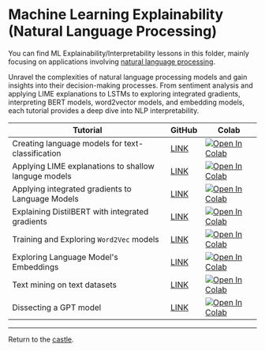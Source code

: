 # Machine Learning Explainability (Natural Language Processing)

You can find ML Explainability/Interpretability lessons in this folder, mainly focusing on applications involving [natural language processing](../../ML-Explainability/NLP).

Unravel the complexities of natural language processing models and gain insights into their decision-making processes. From sentiment analysis and applying LIME explanations to LSTMs to exploring integrated gradients, interpreting BERT models, word2vector models, and embedding models, each tutorial provides a deep dive into NLP interpretability.

| Tutorial                                             | GitHub                                                                                                                                                        | Colab                                                                                                                                                                                            |
|------------------------------------------------------|---------------------------------------------------------------------------------------------------------------------------------------------------------------|--------------------------------------------------------------------------------------------------------------------------------------------------------------------------------------------------|
| Creating language models for text-classification     | <a href="https://github.com/Nkluge-correa/TeenyTinyCastle/blob/master/ML-Explainability/NLP/model_maker.ipynb" target="_blank">LINK</a>                       | <a href="https://colab.research.google.com/drive/1cHGKZZkhgEp-sRP4zAJZ8rYeikkzfdJf" target="_blank"><img src="https://colab.research.google.com/assets/colab-badge.svg" alt="Open In Colab"></a> |
| Applying LIME explanations to shallow languge models | <a href="https://github.com/Nkluge-correa/TeenyTinyCastle/blob/master/ML-Explainability/NLP/lime_for_NLP.ipynb" target="_blank">LINK</a>                      | <a href="https://colab.research.google.com/drive/1VQXxSgM9wcTUrkUW5vslyjAjE8zxq2oj" target="_blank"><img src="https://colab.research.google.com/assets/colab-badge.svg" alt="Open In Colab"></a> |
| Applying integrated gradients to Language Models     | <a href="https://github.com/Nkluge-correa/TeenyTinyCastle/blob/master/ML-Explainability/NLP/integrated_gradients_in_keras_nlp.ipynb" target="_blank">LINK</a> | <a href="https://colab.research.google.com/drive/1rTVXeecVJ4gLxkeAzMmrlj9ZG31QrXXq" target="_blank"><img src="https://colab.research.google.com/assets/colab-badge.svg" alt="Open In Colab"></a> |
| Explaining DistilBERT with integrated gradients      | <a href="https://github.com/Nkluge-correa/TeenyTinyCastle/blob/master/ML-Explainability/NLP/gradient_explanations_BERT.ipynb" target="_blank">LINK</a>        | <a href="https://colab.research.google.com/drive/1j4N3wkaPv7VME6ClKzKCFINu5wYYvqq-" target="_blank"><img src="https://colab.research.google.com/assets/colab-badge.svg" alt="Open In Colab"></a> |
| Training and Exploring `Word2Vec` models             | <a href="https://github.com/Nkluge-correa/TeenyTinyCastle/blob/master/ML-Explainability/NLP/word2vec.ipynb" target="_blank">LINK</a>                          | <a href="https://colab.research.google.com/drive/1XWVyVIVbLvBd6pXP8UszSAPnijmIl1uv" target="_blank"><img src="https://colab.research.google.com/assets/colab-badge.svg" alt="Open In Colab"></a> |
| Exploring Language Model's Embeddings                | <a href="https://github.com/Nkluge-correa/TeenyTinyCastle/blob/master/ML-Explainability/NLP/investigating_word_embeddings.ipynb" target="_blank">LINK</a>     | <a href="https://colab.research.google.com/drive/1WllP4-DQCdo7icQEDPW_Z_PdTokT4nVe" target="_blank"><img src="https://colab.research.google.com/assets/colab-badge.svg" alt="Open In Colab"></a> |
| Text mining on text datasets                         | <a href="https://github.com/Nkluge-correa/TeenyTinyCastle/blob/master/ML-Explainability/NLP/text_mining.ipynb" target="_blank">LINK</a>                       | <a href="https://colab.research.google.com/drive/15AeaCY8d8LD1ouFt1CbxNqKgFMBazGch" target="_blank"><img src="https://colab.research.google.com/assets/colab-badge.svg" alt="Open In Colab"></a> |
| Dissecting a GPT model                               | <a href="https://github.com/Nkluge-correa/TeenyTinyCastle/blob/master/ML-Explainability/NLP/dissecting_gpt2.ipynb" target="_blank">LINK</a>                   | <a href="https://colab.research.google.com/drive/1S1z970ofN_LhM-OcdFC6BDIG6j5SoC57" target="_blank"><img src="https://colab.research.google.com/assets/colab-badge.svg" alt="Open In Colab"></a> |

---

Return to the [castle](https://github.com/Nkluge-correa/TeenyTinyCastle).
